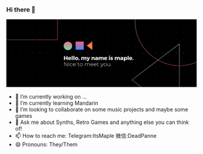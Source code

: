 ### Hi there 👋
![](https://raw.githubusercontent.com/DeadPanne/Deadpanne/main/banner.png)
- 🔭 I’m currently working on ...
- 🌱 I’m currently learning Mandarin
- 👯 I’m looking to collaborate on some music projects and maybe some games
- 💬 Ask me about Synths, Retro Games and anything else you can think of!
- 📫 How to reach me: Telegram:ItsMaple 微信:DeadPanne 
- 😄 Pronouns: They/Them





<!--
**DeadPanne/Deadpanne** is a ✨ _special_ ✨ repository because its `README.md` (this file) appears on your GitHub profile.

Here are some ideas to get you started:

- 🔭 I’m currently working on ...
- 🌱 I’m currently learning ...
- 👯 I’m looking to collaborate on ...
- 🤔 I’m looking for help with ...
- 💬 Ask me about ...
- 📫 How to reach me: ...
- 😄 Pronouns: ...
- ⚡ Fun fact: ...
-->
